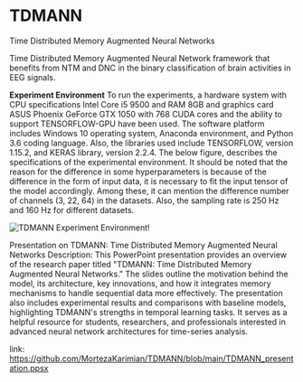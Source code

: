 # TDMANN
Time Distributed Memory Augmented Neural Networks 


Time Distributed Memory Augmented Neural Network framework that benefits from NTM and DNC in the binary classification of brain activities in EEG signals. 



**Experiment Environment**
To run the experiments, a hardware system with CPU specifications Intel Core i5 9500 and RAM 8GB and graphics card ASUS Phoenix GeForce GTX 1050 with 768 CUDA cores and the ability to support TENSORFLOW-GPU have been used. The software platform includes Windows 10 operating system, Anaconda environment, and Python 3.6 coding language. Also, the libraries used include TENSORFLOW, version 1.15.2, and KERAS library, version 2.2.4. The below figure, describes the specifications of the experimental environment. It should be noted that the reason for the difference in some hyperparameters is because of the difference in the form of input data, it is necessary to fit the input tensor of the model accordingly. Among these, it can mention the difference number of channels (3, 22, 64) in the datasets. Also, the sampling rate is 250 Hz and 160 Hz for different datasets.    


![TDMANN Experiment Environment!](https://github.com/karimian5188/TDMANN/blob/main/Environment.jpg "TDMANN Experiment Environment")





Presentation on TDMANN: Time Distributed Memory Augmented Neural Networks
Description:
This PowerPoint presentation provides an overview of the research paper titled "TDMANN: Time Distributed Memory Augmented Neural Networks." The slides outline the motivation behind the model, its architecture, key innovations, and how it integrates memory mechanisms to handle sequential data more effectively. The presentation also includes experimental results and comparisons with baseline models, highlighting TDMANN's strengths in temporal learning tasks. It serves as a helpful resource for students, researchers, and professionals interested in advanced neural network architectures for time-series analysis.

link: https://github.com/MortezaKarimian/TDMANN/blob/main/TDMANN_presentation.ppsx







